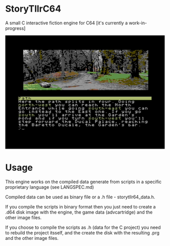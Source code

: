 # StoryTllrC64
A small C interactive fiction engine for C64 [it's currently a work-in-progress]

![alt text](doc/screen04.png)

# Usage
This engine works on the compiled data generate from scripts in a specific proprietary language (see LANGSPEC.md)

Compiled data can be used as binary file or a .h file - storytllr64_data.h. 

If you compile the scripts in binary format then you just need to create a .d64 disk image with the engine, the game data (advcartridge) and the other image files.

If you choose to compile the scripts as .h (data for the C project) you need to rebuild the project itsself, and the create the disk with the resulting .prg and the other image files.


